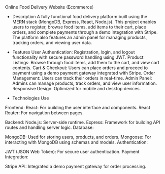 Online Food Delivery Website (Ecommerce)

* Description
A fully functional food delivery platform built using the MERN stack (MongoDB, Express, React, Node.js). This project enables users to register, browse food items, add items to their cart, place orders, and complete payments through a demo integration with Stripe. The platform also features an admin panel for managing products, tracking orders, and viewing user data.

* Features
User Authentication: Registration, login, and logout functionality with secure password handling using JWT.
Product Listings: Browse through food items, add them to the cart, and view cart contents.
Cart & Checkout: Users can place orders and proceed to payment using a demo payment gateway integrated with Stripe.
Order Management: Users can track their orders in real-time.
Admin Panel: Admins can manage products, track orders, and view user information.
Responsive Design: Optimized for mobile and desktop devices.


* Technologies Use

Frontend:
React: For building the user interface and components.
React Router: For navigation between pages.

Backend:
Node.js: Server-side runtime.
Express: Framework for building API routes and handling server logic.
Database:

MongoDB: Used for storing users, products, and orders.
Mongoose: For interacting with MongoDB using schemas and models.
Authentication:

JWT (JSON Web Token): For secure user authentication.
Payment Integration:

Stripe API: Integrated a demo payment gateway for order processing.